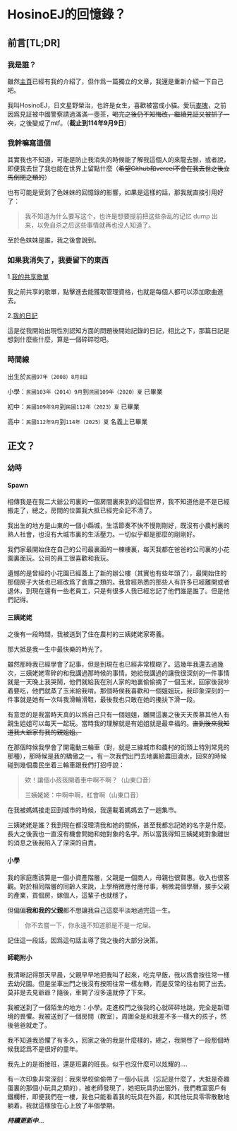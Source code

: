 # HosinoEJ的回憶錄？

## 前言[TL;DR]
### 我是誰？
雖然[主頁](https://hosinoej.github.io/HSNEJ-backup/)已經有我的介紹了，但作爲一篇獨立的文章，我還是重新介紹一下自己吧。

我叫HosinoEJ，日文星野榮治，也許是女生，喜歡被當成小貓。愛玩[麥塊](https://minecraft.net)，之前因爲見証被中國警察請過滿滿一壺茶，~~喝完之後仍不知悔改，繼續見証又被抓了一次~~，之後變成了mtf。（**截止到114年9月9日**）

### 我幹嘛寫這個
其實我也不知道，可能是防止我消失的時候能了解我這個人的來龍去脈，或者說，即便我去世了我也能在世界上留點什麼（~~希望Github和vercel不會在我去世之後立馬倒閉之類的~~）

也有可能是受到了色妹妹的回憶錄的影響，如果是這樣的話，那我就直接引用好了：

> 我不知道为什么要写这个，也许是想要提前把这些杂乱的记忆 dump 出来，以免自杀之后这些事情就再也没人知道了。

至於色妹妹是誰，我之後會說到。

### 如果我消失了，我要留下的東西

1.[我的共享歌單](https://music.youtube.com/playlist?list=PLEQicXQlGZHrEaJi8H_jOB-li-v2i7ML9&jct=7zk7i8cJCOvAdmy1kzXa2A)

我之前共享的歌單，點擊進去能獲取管理資格，也就是每個人都可以添加歌曲進去。

2.[我的日記](/prot/20250708.zh-tw.TheJournalOf_STAR)

這是從我開始出現性別認知方面的問題後開始記錄的日記，相比之下，那篇日記是想到什麼些什麼，算是一個碎碎唸吧。

### 時間線
出生於```民國97年（2008）8月8日```

小學：```民國103年（2014）9月```到```民國109年（2020）夏``` 已畢業

初中：```民國109年9月```到```民國112年（2023）夏``` 已畢業

高中：```民國112年9月```到```114年（2025）夏``` 名義上已畢業

## 正文？
### 幼時

#### Spawn
相傳我是在我二大爺公司裏的一個房間裏來到的這個世界，我不知道他是不是已經搬走了，總之，房間的位置我大抵已經完全記不清了。

我出生的地方是山東的一個小縣城，生活節奏不快不慢剛剛好，既沒有小農村裏的熟人社會，也沒有大城市裏的生活壓力。一切似乎都是那麼的剛剛好。

我們家最開始住在自己的公司最裏面的一棟樓裏，每天我都在爸爸的公司裏的小花園裏面玩。公司的員工很喜歡和我玩。

遺憾的是曾經的小花園已經蓋上了新的辦公樓（其實也有些年頭了），最開始住的那個房子大抵也已經改爲了倉庫之類的。我曾經熟悉的那些人有許多已經離開或者退休，到現在還有一些老員工，只是有很多人我已經忘記了他們誰是誰了。但是他們記得。

#### 三姨姥姥
之後有一段時間，我被送到了住在農村的三姨姥姥家寄養。

那大抵是我一生中最快樂的時光了。

雖然那時我已經學會了記事，但是到現在也已經非常模糊了。這幾年我還去過幾次，三姨姥姥零碎的和我講過那時候的事情。她給我講過的讓我很深刻的一件事情就是一天晚上我哭鬧，他們就給我在別人家的地裏偷偷摘了一個玉米，回家後我吵着要吃，他們就蒸了玉米給我啃。那個時侯我喜歡和一個姐姐玩，我印象深刻的一件事就是她有一次叫我滑輪滑鞋，最後我也只敢在她的攙扶下滑一段。

有意思的是我當時天真的以爲自己只有一個姐姐，離開這裏之後天天羨慕其他人有親生姐姐可以每天一起玩。當時我的理解就是有姐姐就是最幸福的。~~直到後來我知道我大爺家有我的親姐姐。~~

在那個時候我學會了開電動三輪車（對，就是三線城市和農村的街頭上特別常見的那種），那時候是我的驕傲之一。有一次我們出門去地裏給農田澆水，回來的時候碰到幾個農民坐着三輪車跟我們打招呼說：
> 欸！讓個小孩孩開着車中啊不啊？（山東口音）
>
> 三姨姥姥：中啊中啊，杠會啊（山東口音）

在我被媽媽接走回到城市的時候，我還載着媽媽去了一趟集市。

三姨姥姥是誰？我到現在都沒理清我和她的關係，甚至我都忘記她的名字是什麼。長大之後我也一直沒有機會問她和她對象的名字。所以當我得知三姨姥姥對象離世的消息之後我陷入了深深的自責。

#### 小學

我的家庭應該算是一個小資產階層，父親是一個商人，母親也很賢惠。收入也很客觀。對於相同階層的同齡人來說，上學稍微應付應付事，稍微混個學曆，接手父親的產業，買個房，嫁個人，這輩子也就穩了。

但偏偏**我和我的父親**都不想讓我自己這麼平淡地過完這一生。

> 你不去嘗一下，你永遠不知道那是不是一坨屎。

記住這一段話，因爲這句話主導了我之後的大部分決策。

#### 師範附小

我清晰記得那天早晨，父親早早地把我叫了起來，吃完早飯，我以爲會按往常一樣去幼兒園。但是坐車出門之後沒有按照往常一樣左轉，而是反常的往右開了出去。莫非是去見爺爺？隨後，車開了沒多遠就停了下來。

我被送到了一個陌生的地方：小學。走進校門之後我的心就砰砰地跳，完全是新環境的畏懼。我被送到了一個房間（教室），周圍全是和我差不多一樣大的孩子，然後爸爸就走了。

我不知道我恐懼了有多久，回家之後的我是什麼樣的，總之，我開啓了一段那個時候我認爲不是很好的童年。

我先上的是銜接班，還是班裏的班長。似乎也沒什麼可以炫耀的....

有一次印象非常深刻：我來學校偷偷帶了一個小玩具（忘記是什麼了，大抵是奇趣蛋裏的那個小玩具之類的），被老師發現了，她把玩具扔出窗外，我們教室窗戶有鐵欄杆，即便我們在一樓，我也只能看着我的玩具在外面，和其他玩具零零散散地躺着。我就這樣放在心上放了半個學期。

***持續更新中...***